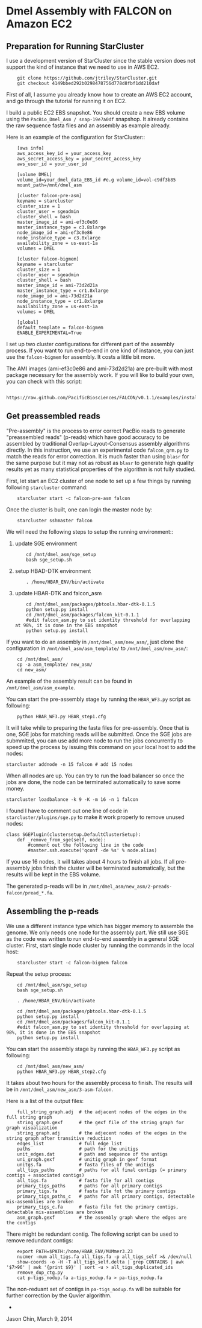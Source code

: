 Dmel Assembly with FALCON on Amazon EC2
=========================================

Preparation for Running StarCluster
-----------------------------------

I use a development version of StarCluster since the stable version does
not support the kind of instance that we need to use in AWS EC2.

```
    git clone https://github.com/jtriley/StarCluster.git
    git checkout 4149bbed292b0298478756d778d8fbf1dd210daf
```

First of all, I assume you already know how to create an AWS EC2 account, and
go through the tutorial for running it on EC2.

I build a public EC2 EBS snapshot. You should create a new EBS volume using the
`PacBio_Dmel_Asm / snap-19e7a0df` snapshop. It already contains the raw
sequence fasta files and an assembly as example already.

Here is an example of the configuration for StarCluster::

```
    [aws info]
    aws_access_key_id = your_access_key
    aws_secret_access_key = your_secret_access_key
    aws_user_id = your_user_id

    [volume DMEL]
    volume_id=your_dmel_data_EBS_id #e.g volume_id=vol-c9df3b85
    mount_path=/mnt/dmel_asm

    [cluster falcon-pre-asm]
    keyname = starcluster
    cluster_size = 1
    cluster_user = sgeadmin
    cluster_shell = bash
    master_image_id = ami-ef3c0e86
    master_instance_type = c3.8xlarge
    node_image_id = ami-ef3c0e86
    node_instance_type = c3.8xlarge
    availability_zone = us-east-1a
    volumes = DMEL

    [cluster falcon-bigmem]
    keyname = starcluster
    cluster_size = 1
    cluster_user = sgeadmin
    cluster_shell = bash
    master_image_id = ami-73d2d21a
    master_instance_type = cr1.8xlarge
    node_image_id = ami-73d2d21a
    node_instance_type = cr1.8xlarge
    availability_zone = us-east-1a
    volumes = DMEL

    [global]
    default_template = falcon-bigmem
    ENABLE_EXPERIMENTAL=True
```

I set up two cluster configurations for different part of the assembly process.
If you want to run end-to-end in one kind of instance, you can just use the 
`falcon-bigmem` for assembly. It costs a little bit more.

The AMI images (ami-ef3c0e86 and ami-73d2d21a) are pre-built with most package
necessary for the assembly work. If you will like to build your own, you can
check with this script:

```
    https://raw.github.com/PacificBiosciences/FALCON/v0.1.1/examples/install_note.sh
```

Get preassembled reads
------------------------

"Pre-assembly" is the process to error correct PacBio reads to generate
"preassembled reads" (p-reads) which have good accuracy to be assembled by
traditional Overlap-Layout-Consensus assembly algorithms directly. In this
instruction, we use an experimental code `falcon_qrm.py` to match the reads for
error correction. It is much faster than using `blasr` for the same purpose but
it may not as robust as `blasr` to generate high quality results yet as many
statistical properties of the algorithm is not fully studied.


First, let start an EC2 cluster of one node to set up a few things by running 
following `starcluster` command:

```
    starcluster start -c falcon-pre-asm falcon
```

Once the cluster is built, one can login the master node by:

```
    starcluster sshmaster falcon
```

We will need the following steps to setup the running environment::

1. update SGE environment

    ```
        cd /mnt/dmel_asm/sge_setup
        bash sge_setup.sh
    ```

2. setup HBAD-DTK environment

    ```
        . /home/HBAR_ENV/bin/activate
    ```

3. update HBAR-DTK and falcon_asm

    ```
        cd /mnt/dmel_asm/packages/pbtools.hbar-dtk-0.1.5
        python setup.py install
        cd /mnt/dmel_asm/packages/falcon_kit-0.1.1
        #edit falcon_asm.py to set identity threshold for overlapping at 98%, it is done in the EBS snapshot
        python setup.py install
    ```

If you want to do an assembly in `/mnt/dmel_asm/new_asm/`, just clone the 
configuration in `/mnt/dmel_asm/asm_template/` to `/mnt/dmel_asm/new_asm/`:

```
    cd /mnt/dmel_asm/
    cp -a asm_template/ new_asm/
    cd new_asm/
```

An example of the assembly result can be found in `/mnt/dmel_asm/asm_example`.

You can start the pre-assembly stage by running the `HBAR_WF3.py` script as following:

```
    python HBAR_WF3.py HBAR_step1.cfg
```

It will take while to preparing the fasta files for pre-assembly. Once that is
one, SGE jobs for matching reads will be submitted. Once the SGE jobs are
submmited, you can use add more node to run the jobs concurrently to speed up
the process by issuing this command on your local host to add the nodes:

    starcluster addnode -n 15 falcon # add 15 nodes 

When all nodes are up. You can try to run the load balancer so once the jobs are
done, the node can be terminated automatically to save some money.

    starcluster loadbalance -k 9 -K -m 16 -n 1 falcon

I found I have to comment out one line of code in `starcluster/plugins/sge.py`
to make it work properly to remove unused nodes:
    
    class SGEPlugin(clustersetup.DefaultClusterSetup):
        def _remove_from_sge(self, node):
            #comment out the following line in the code
            #master.ssh.execute('qconf -de %s' % node.alias)

If you use 16 nodes, it will takes about 4 hours to finish all jobs.  If all
pre-assembly jobs finish the cluster will be terminated automatically, but the
results will be kept in the EBS volume.

The generated p-reads will be in `/mnt/dmel_asm/new_asm/2-preads-falcon/pread_*.fa`.

Assembling the p-reads
------------------------

We use a different instance type which has bigger memory to assemble the genome. We
only needs one node for the assembly part.  We still use SGE as the code was written 
to run end-to-end assembly in a general SGE cluster. First, start single node cluster by
running the commands in the local host:

```
    starcluster start -c falcon-bigmem falcon
```

Repeat the setup process:

```
    cd /mnt/dmel_asm/sge_setup
    bash sge_setup.sh

    . /home/HBAR_ENV/bin/activate

    cd /mnt/dmel_asm/packages/pbtools.hbar-dtk-0.1.5
    python setup.py install
    cd /mnt/dmel_asm/packages/falcon_kit-0.1.1
    #edit falcon_asm.py to set identity threshold for overlapping at 98%, it is done in the EBS snapshot
    python setup.py install
```

You can start the assembly stage by running the `HBAR_WF3.py` script as following:

```
    cd /mnt/dmel_asm/new_asm/
    python HBAR_WF3.py HBAR_step2.cfg
```

It takes about two hours for the assembly process to finish. The results will 
be in `/mnt/dmel_asm/new_asm/3-asm-falcon`. 

Here is a list of the output files:

```
    full_string_graph.adj  # the adjacent nodes of the edges in the full string graph
    string_graph.gexf      # the gexf file of the string graph for graph visualization
    string_graph.adj       # the adjecent nodes of the edges in the string graph after transitive reduction
    edges_list             # full edge list 
    paths                  # path for the unitigs
    unit_edges.dat         # path and sequence of the untigs
    uni_graph.gexf         # unitig graph in gexf format 
    unitgs.fa              # fasta files of the unitigs
    all_tigs_paths         # paths for all final contigs (= primary contigs + associated contigs)
    all_tigs.fa            # fasta file for all contigs
    primary_tigs_paths     # paths for all primary contigs 
    primary_tigs.fa        # fasta file fot the primary contigs
    primary_tigs_paths_c   # paths for all primary contigs, detectable mis-assemblies are broken 
    primary_tigs_c.fa      # fasta file fot the primary contigs, detectable mis-assemblies are broken
    asm_graph.gexf         # the assembly graph where the edges are the contigs
```

There might be redundant contig. The following script can be used to remove
redundant contigs:

```
    export PATH=$PATH:/home/HBAR_ENV/MUMmer3.23
    nucmer -mum all_tigs.fa all_tigs.fa -p all_tigs_self >& /dev/null
    show-coords -o -H -T all_tigs_self.delta | grep CONTAINS | awk '$7>96' | awk '{print $9}' | sort -u > all_tigs_duplicated_ids
    remove_dup_ctg.py
    cat p-tigs_nodup.fa a-tigs_nodup.fa > pa-tigs_nodup.fa
```

The non-reduant set of contigs in `pa-tigs_nodup.fa` will be suitable for further correction
by the Quvier algorithm. 

-
Jason Chin, March 9, 2014


